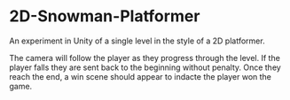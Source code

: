 # 2D-Snowman-Platformer
An experiment in Unity of a single level in the style of a 2D platformer.

The camera will follow the player as they progress through the level. 
If the player falls they are sent back to the beginning without penalty.
Once they reach the end, a win scene should appear to indacte the player 
won the game.
